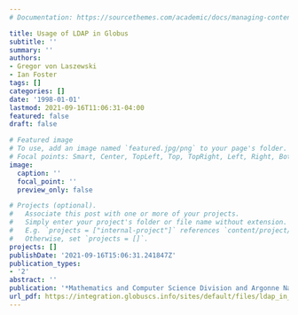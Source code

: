 ```yaml
---
# Documentation: https://sourcethemes.com/academic/docs/managing-content/

title: Usage of LDAP in Globus
subtitle: ''
summary: ''
authors:
- Gregor von Laszewski
- Ian Foster
tags: []
categories: []
date: '1998-01-01'
lastmod: 2021-09-16T11:06:31-04:00
featured: false
draft: false

# Featured image
# To use, add an image named `featured.jpg/png` to your page's folder.
# Focal points: Smart, Center, TopLeft, Top, TopRight, Left, Right, BottomLeft, Bottom, BottomRight.
image:
  caption: ''
  focal_point: ''
  preview_only: false

# Projects (optional).
#   Associate this post with one or more of your projects.
#   Simply enter your project's folder or file name without extension.
#   E.g. `projects = ["internal-project"]` references `content/project/deep-learning/index.md`.
#   Otherwise, set `projects = []`.
projects: []
publishDate: '2021-09-16T15:06:31.241847Z'
publication_types:
- '2'
abstract: ''
publication: '*Mathematics and Computer Science Division and Argonne National Laboratory*'
url_pdf: https://integration.globuscs.info/sites/default/files/ldap_in_globus.pdf
---
```

